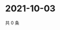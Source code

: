 # 2021-10-03

共 0 条

<!-- BEGIN WEIBO -->
<!-- 最后更新时间 Sun Oct 03 2021 01:15:47 GMT+0800 (China Standard Time) -->

<!-- END WEIBO -->
